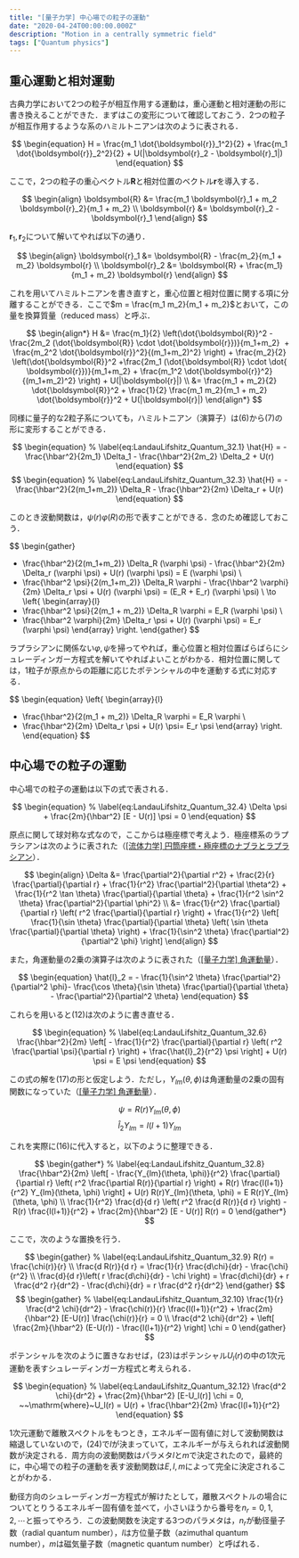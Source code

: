 ```yaml
---
title: "[量子力学] 中心場での粒子の運動"
date: "2020-04-24T00:00:00.000Z"
description: "Motion in a centrally symmetric field"
tags: ["Quantum physics"]
---
```


## 重心運動と相対運動

古典力学において2つの粒子が相互作用する運動は，重心運動と相対運動の形に書き換えることができた．まずはこの変形について確認しておこう．2つの粒子が相互作用するような系のハミルトニアンは次のように表される．

$$
\begin{equation}
H = \frac{m_1 \dot{\boldsymbol{r}}_1^2}{2} + \frac{m_1 \dot{\boldsymbol{r}}_2^2}{2} + U(|\boldsymbol{r}_2 - \boldsymbol{r}_1|)
\end{equation}
$$

ここで，2つの粒子の重心ベクトル$\boldsymbol{R}$と相対位置のベクトル$\boldsymbol{r}$を導入する．

$$
\begin{align}
\boldsymbol{R} &= \frac{m_1 \boldsymbol{r}_1 + m_2 \boldsymbol{r}_2}{m_1 + m_2} \\
\boldsymbol{r} &= \boldsymbol{r}_2 - \boldsymbol{r}_1
\end{align}
$$

$\boldsymbol{r}_1, \boldsymbol{r}_2$について解いてやれば以下の通り．

$$
\begin{align}
\boldsymbol{r}_1 &= \boldsymbol{R} - \frac{m_2}{m_1 + m_2} \boldsymbol{r} \\
\boldsymbol{r}_2 &= \boldsymbol{R} + \frac{m_1}{m_1 + m_2} \boldsymbol{r}
\end{align}
$$

これを用いてハミルトニアンを書き直すと，重心位置と相対位置に関する項に分離することができる．ここで$m = \frac{m_1 m_2}{m_1 + m_2}$とおいて，この量を換算質量（reduced mass）と呼ぶ．

$$
\begin{align*}
H &= \frac{m_1}{2} \left(\dot{\boldsymbol{R}}^2 -\frac{2m_2 (\dot{\boldsymbol{R}} \cdot \dot{\boldsymbol{r}})}{m_1+m_2}  + \frac{m_2^2 \dot{\boldsymbol{r}}^2}{(m_1+m_2)^2} \right) + \frac{m_2}{2} \left(\dot{\boldsymbol{R}}^2 +\frac{2m_1 (\dot{\boldsymbol{R}} \cdot \dot{ \boldsymbol{r}})}{m_1+m_2} + \frac{m_1^2 \dot{\boldsymbol{r}}^2}{(m_1+m_2)^2} \right) + U(|\boldsymbol{r}|) \\
&= \frac{m_1 + m_2}{2} \dot{\boldsymbol{R}}^2 + \frac{1}{2} \frac{m_1 m_2}{m_1 + m_2} \dot{\boldsymbol{r}}^2 + U(|\boldsymbol{r}|)
\end{align*}
$$

同様に量子的な2粒子系についても，ハミルトニアン（演算子）は(6)から(7)の形に変形することができる．

$$
\begin{equation}
% \label{eq:LandauLifshitz_Quantum_32.1}
\hat{H} = - \frac{\hbar^2}{2m_1} \Delta_1 - \frac{\hbar^2}{2m_2} \Delta_2 + U(r)
\end{equation}
$$
$$
\begin{equation}
% \label{eq:LandauLifshitz_Quantum_32.3}
\hat{H} = - \frac{\hbar^2}{2(m_1+m_2)} \Delta_R - \frac{\hbar^2}{2m} \Delta_r + U(r)
\end{equation}
$$

このとき波動関数は，$\psi(r)\varphi(R)$の形で表すことができる．念のため確認しておこう．

$$
\begin{gather}
- \frac{\hbar^2}{2(m_1+m_2)} \Delta_R (\varphi \psi) - \frac{\hbar^2}{2m} \Delta_r (\varphi \psi) + U(r) (\varphi \psi) = E (\varphi \psi) \\
- \frac{\hbar^2 \psi}{2(m_1+m_2)} \Delta_R \varphi - \frac{\hbar^2 \varphi}{2m} \Delta_r \psi + U(r) (\varphi \psi) = (E_R + E_r) (\varphi \psi) \\
\to \left\{ \begin{array}{l}
- \frac{\hbar^2 \psi}{2(m_1 + m_2)} \Delta_R \varphi = E_R (\varphi \psi) \\
- \frac{\hbar^2 \varphi}{2m} \Delta_r \psi + U(r) (\varphi \psi) = E_r (\varphi \psi)
\end{array} \right.
\end{gather}
$$

ラプラシアンに関係ない$\varphi, \psi$を掃ってやれば，重心位置と相対位置ばらばらにシュレーディンガー方程式を解いてやればよいことがわかる．相対位置に関しては，1粒子が原点からの距離に応じたポテンシャルの中を運動する式に対応する．

$$
\begin{equation}
\left\{ \begin{array}{l}
- \frac{\hbar^2}{2(m_1 + m_2)} \Delta_R \varphi = E_R \varphi \\
- \frac{\hbar^2}{2m} \Delta_r \psi + U(r) \psi= E_r \psi
\end{array} \right.
\end{equation}
$$

## 中心場での粒子の運動

中心場での粒子の運動は以下の式で表される．

$$
\begin{equation}
% \label{eq:LandauLifshitz_Quantum_32.4}
\Delta \psi + \frac{2m}{\hbar^2} [E - U(r)] \psi = 0
\end{equation}
$$

原点に関して球対称な式なので，ここからは極座標で考えよう．極座標系のラプラシアンは次のように表された（[[流体力学] 円筒座標・極座標のナブラとラプラシアン](https://kanamesasaki.github.io/blog/20191124-nabla-laplacian/)）．

$$
\begin{align}
\Delta &= \frac{\partial^2}{\partial r^2} + \frac{2}{r} \frac{\partial}{\partial r} + \frac{1}{r^2} \frac{\partial^2}{\partial \theta^2} + \frac{1}{r^2 \tan \theta} \frac{\partial}{\partial \theta} + \frac{1}{r^2 \sin^2 \theta} \frac{\partial^2}{\partial \phi^2} \\
&= \frac{1}{r^2} \frac{\partial}{\partial r} \left( r^2 \frac{\partial}{\partial r} \right) + \frac{1}{r^2} \left[ \frac{1}{\sin \theta} \frac{\partial}{\partial \theta} \left( \sin \theta \frac{\partial}{\partial \theta} \right) + \frac{1}{\sin^2 \theta} \frac{\partial^2}{\partial^2 \phi} \right]
\end{align}
$$

また，角運動量の2乗の演算子は次のように表された（[[量子力学] 角運動量](https://kanamesasaki.github.io/blog/20200421-angular-momentum/)）．

$$
\begin{equation}
\hat{l}_2 = - \frac{1}{\sin^2 \theta} \frac{\partial^2}{\partial^2 \phi}- \frac{\cos \theta}{\sin \theta} \frac{\partial}{\partial \theta} - \frac{\partial^2}{\partial^2 \theta}
\end{equation}
$$

これらを用いると(12)は次のように書き直せる．

$$
\begin{equation}
% \label{eq:LandauLifshitz_Quantum_32.6}
\frac{\hbar^2}{2m} \left[ - \frac{1}{r^2} \frac{\partial}{\partial r} \left( r^2 \frac{\partial \psi}{\partial r} \right) + \frac{\hat{l}_2}{r^2} \psi \right] + U(r) \psi = E \psi
\end{equation}
$$

この式の解を(17)の形と仮定しよう．ただし，$Y_{lm}(\theta, \phi)$は角運動量の2乗の固有関数になっていた（[[量子力学] 角運動量](https://kanamesasaki.github.io/blog/20200421-angular-momentum/)）．

$$
\begin{equation}
% \label{eq:LandauLifshitz_Quantum_32.7}
\psi = R(r) Y_{lm} (\theta, \phi)
\end{equation}
$$
$$
\begin{equation}
\hat{l}_2 Y_{lm} = l(l+1) Y_{lm}
\end{equation}
$$

これを実際に(16)に代入すると，以下のように整理できる．

$$
\begin{gather*}
% \label{eq:LandauLifshitz_Quantum_32.8}
\frac{\hbar^2}{2m} \left[ - \frac{Y_{lm}(\theta, \phi)}{r^2} \frac{\partial}{\partial r} \left( r^2 \frac{\partial R(r)}{\partial r} \right) + R(r) \frac{l(l+1)}{r^2} Y_{lm}(\theta, \phi) \right] + U(r) R(r)Y_{lm}(\theta, \phi) = E R(r)Y_{lm}(\theta, \phi) \\
\frac{1}{r^2} \frac{d}{d r} \left( r^2 \frac{d R(r)}{d r} \right) - R(r) \frac{l(l+1)}{r^2} + \frac{2m}{\hbar^2} [E - U(r)] R(r) = 0
\end{gather*}
$$

ここで，次のような置換を行う．

$$
\begin{gather}
% \label{eq:LandauLifshitz_Quantum_32.9}
R(r) = \frac{\chi(r)}{r} \\
\frac{d R(r)}{d r} = \frac{1}{r} \frac{d\chi}{dr} - \frac{\chi}{r^2} \\
\frac{d}{d r}\left( r \frac{d\chi}{dr} - \chi \right) = \frac{d\chi}{dr} + r \frac{d^2 r}{dr^2} - \frac{d\chi}{dr} = r \frac{d^2 r}{dr^2}
\end{gather}
$$
$$
\begin{gather}
% \label{eq:LandauLifshitz_Quantum_32.10}
\frac{1}{r} \frac{d^2 \chi}{dr^2} - \frac{\chi(r)}{r} \frac{l(l+1)}{r^2} + \frac{2m}{\hbar^2} [E-U(r)] \frac{\chi(r)}{r} = 0 \\
\frac{d^2 \chi}{dr^2} + \left[ \frac{2m}{\hbar^2} (E-U(r)) - \frac{l(l+1)}{r^2} \right] \chi = 0
\end{gather}
$$

ポテンシャルを次のように置きなおせば，(23)はポテンシャル$U_l(r)$の中の1次元運動を表すシュレーディンガー方程式と考えられる．

$$
\begin{equation}
% \label{eq:LandauLifshitz_Quantum_32.12}
\frac{d^2 \chi}{dr^2} + \frac{2m}{\hbar^2} [E-U_l(r)] \chi = 0, ~~\mathrm{where}~U_l(r) = U(r) + \frac{\hbar^2}{2m} \frac{l(l+1)}{r^2}
\end{equation}
$$

1次元運動で離散スペクトルをもつとき，エネルギー固有値に対して波動関数は縮退していないので，(24)で$l$が決まっていて，エネルギーが与えられれば波動関数が決定される．周方向の波動関数はパラメタ$l$と$m$で決定されたので，最終的に，中心場での粒子の運動を表す波動関数は$E, l, m$によって完全に決定されることがわかる．

動径方向のシュレーディンガー方程式が解けたとして，離散スペクトルの場合についてとりうるエネルギー固有値を並べて，小さいほうから番号を$n_r =0,1,2, \cdots$と振ってやろう．この波動関数を決定する3つのパラメタは，$n_r$が動径量子数（radial quantum number），$l$は方位量子数（azimuthal quantum number），$m$は磁気量子数（magnetic quantum number）と呼ばれる．